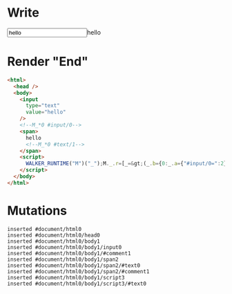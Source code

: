 # Write
  <input value=hello type=text><!--M_*0 #input/0--><span>hello<!--M_*0 #text/1--></span><script>WALKER_RUNTIME("M")("_");M._.r=[_=>(_.b={0:_.a={"#input/0=":2}},_.a["#input/0;"]=_._["packages/translator-tags/src/__tests__/fixtures/controllable-input-value/template.marko_0/valueChange"](_.a),_.b),0,"packages/translator-tags/src/__tests__/fixtures/controllable-input-value/template.marko_0",0];M._.w()</script>


# Render "End"
```html
<html>
  <head />
  <body>
    <input
      type="text"
      value="hello"
    />
    <!--M_*0 #input/0-->
    <span>
      hello
      <!--M_*0 #text/1-->
    </span>
    <script>
      WALKER_RUNTIME("M")("_");M._.r=[_=&gt;(_.b={0:_.a={"#input/0=":2}},_.a["#input/0;"]=_._["packages/translator-tags/src/__tests__/fixtures/controllable-input-value/template.marko_0/valueChange"](_.a),_.b),0,"packages/translator-tags/src/__tests__/fixtures/controllable-input-value/template.marko_0",0];M._.w()
    </script>
  </body>
</html>
```

# Mutations
```
inserted #document/html0
inserted #document/html0/head0
inserted #document/html0/body1
inserted #document/html0/body1/input0
inserted #document/html0/body1/#comment1
inserted #document/html0/body1/span2
inserted #document/html0/body1/span2/#text0
inserted #document/html0/body1/span2/#comment1
inserted #document/html0/body1/script3
inserted #document/html0/body1/script3/#text0
```